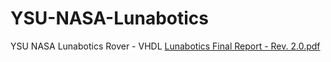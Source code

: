 # YSU-NASA-Lunabotics
YSU NASA Lunabotics Rover - VHDL
[Lunabotics Final Report - Rev. 2.0.pdf](https://github.com/DeeJay2545/YSU-NASA-Lunabotics/files/8238770/Lunabotics.Final.Report.-.Rev.2.0.pdf)
